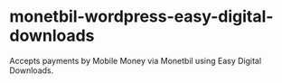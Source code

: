 # monetbil-wordpress-easy-digital-downloads
Accepts payments by Mobile Money via Monetbil using Easy Digital Downloads.

